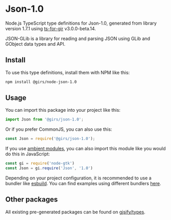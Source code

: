 
# Json-1.0

Node.js TypeScript type definitions for Json-1.0, generated from library version 1.7.1 using [ts-for-gir](https://github.com/gjsify/ts-for-gir) v3.0.0-beta.14.

JSON-GLib is a library for reading and parsing JSON using GLib and GObject data types and API.

## Install

To use this type definitions, install them with NPM like this:
```bash
npm install @girs/node-json-1.0
```

## Usage

You can import this package into your project like this:
```ts
import Json from '@girs/json-1.0';
```

Or if you prefer CommonJS, you can also use this:
```ts
const Json = require('@girs/json-1.0');
```

If you use [ambient modules](https://github.com/gjsify/ts-for-gir/tree/main/packages/cli#ambient-modules), you can also import this module like you would do this in JavaScript:

```ts
const gi = require('node-gtk')
const Json = gi.require('Json', '1.0')
```

Depending on your project configuration, it is recommended to use a bundler like [esbuild](https://esbuild.github.io/). You can find examples using different bundlers [here](https://github.com/gjsify/ts-for-gir/tree/main/examples).

## Other packages

All existing pre-generated packages can be found on [gjsify/types](https://github.com/gjsify/types).